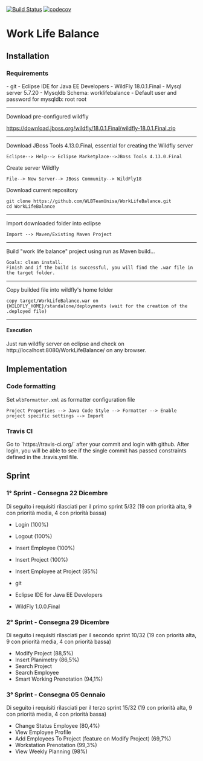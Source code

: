 [![Build Status](https://travis-ci.com/WLBTeamUnisa/WorkLifeBalance.svg?branch=master)](https://travis-ci.com/WLBTeamUnisa/WorkLifeBalance)
 [![codecov](https://codecov.io/gh/WLBTeamUnisa/WorkLifeBalance/branch/master/graphs/badge.svg)](https://codecov.io/gh/WLBTeamUnisa/WorkLifeBalance)

<h1>Work Life Balance </h1> 
 
<h2>Installation</h2>

<h3>Requirements</h3>
- git
- Eclipse IDE for Java EE Developers
- WildFly 18.0.1.Final
- Mysql server 5.7.20
- Mysqldb Schema: worklifebalance
- Default user and password for mysqldb: root root

------

<p>Download pre-configured wildfly</p>

https://download.jboss.org/wildfly/18.0.1.Final/wildfly-18.0.1.Final.zip


------

Download JBoss Tools 4.13.0.Final, essential for creating the Wildfly server

```
Eclipse--> Help--> Eclipse Marketplace-->JBoss Tools 4.13.0.Final
```

Create server Wildfly

```
File--> New Server--> JBoss Community--> WildFly18
```

Download current repository

```
git clone https://github.com/WLBTeamUnisa/WorkLifeBalance.git
cd WorkLifeBalance
```

------

Import downloaded folder into eclipse

```
Import --> Maven/Existing Maven Project
```

------

Build "work life balance" project using run as Maven build...

```
Goals: clean install.
Finish and if the build is successful, you will find the .war file in the target folder.
```

------

Copy builded file into wildfly's home folder

```
copy target/WorkLifeBalance.war on {WILDFLY_HOME}/standalone/deployments (wait for the creation of the .deployed file)
```

------

<h4>Execution</h4>
Just run wildfly server on eclipse  and check on http://localhost:8080/WorkLifeBalance/  on any browser.


<h2>Implementation</h2>


### Code formatting

Set `wlbFormatter.xml` as formatter configuration file

```
Project Properties --> Java Code Style --> Formatter --> Enable project specific settings --> Import
```

<h3>Travis CI</h3>
Go to `https://travis-ci.org/` after your commit and login with github. After login, you will be able to see if the single commit has passed constraints defined in the .travis.yml file.

<h2>Sprint</h2>

<h3> 1° Sprint - Consegna 22 Dicembre </h3>
Di seguito i requisiti rilasciati per il primo sprint  5/32 (19 con priorità alta, 9 con priorità media, 4 con priorità bassa)

- Login (100%)
- Logout (100%)
- Insert Employee (100%)
- Insert Project (100%)
- Insert Employee at Project (85%)

- git
- Eclipse IDE for Java EE Developers
- WildFly 1.0.0.Final



<h3> 2° Sprint - Consegna 29 Dicembre </h3>

Di seguito i requisiti rilasciati per il secondo sprint  10/32 (19 con priorità alta, 9 con priorità media, 4 con priorità bassa)

- Modify Project (88,5%)
- Insert Planimetry (86,5%)
- Search Project 
- Search Employee
- Smart Working Prenotation (94,1%)

<h3> 3° Sprint - Consegna 05 Gennaio </h3>

Di seguito i requisiti rilasciati per il terzo sprint 15/32 (19 con priorità alta, 9 con priorità media, 4 con priorità bassa)

- Change Status Employee (80,4%)
- View Employee Profile 
- Add Employees To Project (feature on Modify Project) (69,7%)
- Workstation Prenotation (99,3%)
- View Weekly Planning (98%)
